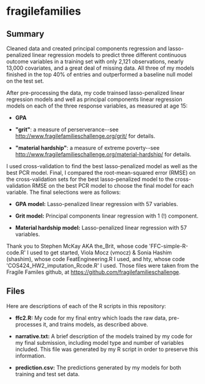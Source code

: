 # fragilefamilies

## Summary

Cleaned data and created principal components regression and lasso-penalized linear regression models to predict three different continuous outcome variables in a training set with only 2,121 observations, nearly 13,000 covariates, and a great deal of missing data. All three of my models finished in the top 40% of entries and outperformed a baseline null model on the test set.

After pre-processing the data, my code trainsed lasso-penalized linear regression models and well as principal components linear regression models on each of the three response variables, as measured at age 15:

* **GPA** 

* **"grit"**: a measure of perserverance--see http://www.fragilefamilieschallenge.org/grit/ for details.

* **"material hardship"**: a measure of extreme poverty--see http://www.fragilefamilieschallenge.org/material-hardship/ for details.

I used cross-validation to find the best lasso-penalized model as well as the best PCR model. Final, I compared the root-mean-squared error (RMSE) on the cross-validation sets for the best lasso-penalized model to the cross-validation RMSE on the best PCR model to choose the final model for each variable. The final selections were as follows:

* **GPA model:** Lasso-penalized linear regression with 57 variables.

* **Grit model:** Principal components linear regression with 1 (!) component.

* **Material hardship model:** Lasso-penalized linear regression with 57 variables.

Thank you to Stephen McKay AKA the_Brit, whose code 'FFC-simple-R-code.R' I
used to get started, Viola Mocz (vmocz) & Sonia Hashim (shashim), whose code
FeatEngineering.R I used, and hty, whose code 'COS424_HW2_imputation_Rcode.R' I
used. Those files were taken from the Fragile Familes github, at https://github.com/fragilefamilieschallenge.

## Files

Here are descriptions of each of the R scripts in this repository:

* **ffc2.R:** My code for my final entry which loads the raw data, pre-processes it, and trains models, as described above.

* **narrative.txt:** A brief description of the models trained by my code for my final submission, including model type and number of variables included. This file was generated by my R script in order to preserve this information.

* **prediction.csv:** The predictions generated by my models for both training and test set data.